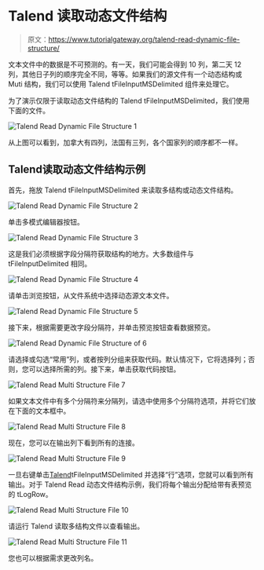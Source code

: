 # Talend 读取动态文件结构

> 原文：<https://www.tutorialgateway.org/talend-read-dynamic-file-structure/>

文本文件中的数据是不可预测的。有一天，我们可能会得到 10 列，第二天 12 列，其他日子列的顺序完全不同，等等。如果我们的源文件有一个动态结构或 Muti 结构，我们可以使用 Talend tFileInputMSDelimited 组件来处理它。

为了演示仅限于读取动态文件结构的 Talend tFileInputMSDelimited，我们使用下面的文件。

![Talend Read Dynamic File Structure 1](img/e3524f2fe2657604740b3f3e7945085a.png)

从上图可以看到，加拿大有四列，法国有三列，各个国家列的顺序都不一样。

## Talend读取动态文件结构示例

首先，拖放 Talend tFileInputMSDelimited 来读取多结构或动态文件结构。

![Talend Read Dynamic File Structure 2](img/fe30dd9e7147851952594323b1804313.png)

单击多模式编辑器按钮。

![Talend Read Dynamic File Structure 3](img/237e2beb6ec7922374bb19dccb98dde6.png)

这是我们必须根据字段分隔符获取结构的地方。大多数组件与 tFileInputDelimited 相同。

![Talend Read Dynamic File Structure 4](img/5c3961210138836f8de827a128478355.png)

请单击浏览按钮，从文件系统中选择动态源文本文件。

![Talend Read Dynamic File Structure 5](img/24aa0116631269615b57d98d41dc845a.png)

接下来，根据需要更改字段分隔符，并单击预览按钮查看数据预览。

![Talend Read Dynamic File Structure of 6](img/fd11f61d313f0d2c5e988cfbdfeac8b4.png)

请选择或勾选“常用”列，或者按列分组来获取代码。默认情况下，它将选择列；否则，您可以选择所需的列。接下来，单击获取代码按钮。

![Talend Read Multi Structure File 7](img/3f953a3fec643c71cad66da4251d38d7.png)

如果文本文件中有多个分隔符来分隔列，请选中使用多个分隔符选项，并将它们放在下面的文本框中。

![Talend Read Multi Structure File 8](img/7f688500bb5339257e7f8d23825c1bd6.png)

现在，您可以在输出列下看到所有的连接。

![Talend Read Multi Structure File 9](img/8e6f96d32e2b02fd8bedb40b7b8ed5e5.png)

一旦右键单击[Talend](https://www.tutorialgateway.org/talend-tutorial/)tFileInputMSDelimited 并选择“行”选项，您就可以看到所有输出。对于 Talend Read 动态文件结构示例，我们将每个输出分配给带有表预览的 tLogRow。

![Talend Read Multi Structure File 10](img/d74e4b0ddc0fd8d5948b985d7b382e82.png)

请运行 Talend 读取多结构文件以查看输出。

![Talend Read Multi Structure File 11](img/8e1b9d71dca2e6f3f035e3163d9028d5.png)

您也可以根据需求更改列名。